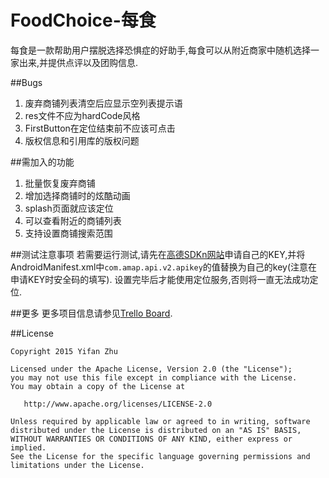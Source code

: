 FoodChoice-每食
==========
每食是一款帮助用户摆脱选择恐惧症的好助手,每食可以从附近商家中随机选择一家出来,并提供点评以及团购信息.

##Bugs
1.  废弃商铺列表清空后应显示空列表提示语
2.  res文件不应为hardCode风格
3.  FirstButton在定位结束前不应该可点击
4.  版权信息和引用库的版权问题

##需加入的功能
1.  批量恢复废弃商铺
2.  增加选择商铺时的炫酷动画
3.  splash页面就应该定位
4.  可以查看附近的商铺列表
5.  支持设置商铺搜索范围

##测试注意事项
若需要运行测试,请先在[高德SDKn网站](http://lbs.amap.com/api/android-location-sdk/summary/)申请自己的KEY,并将AndroidManifest.xml中`com.amap.api.v2.apikey`的值替换为自己的key(注意在申请KEY时安全码的填写).
设置完毕后才能使用定位服务,否则将一直无法成功定位.

##更多
更多项目信息请参见[Trello Board](https://trello.com/b/kQzmAMLp/foodchoice).

##License

    Copyright 2015 Yifan Zhu

    Licensed under the Apache License, Version 2.0 (the "License");
    you may not use this file except in compliance with the License.
    You may obtain a copy of the License at
    
       http://www.apache.org/licenses/LICENSE-2.0

    Unless required by applicable law or agreed to in writing, software
    distributed under the License is distributed on an "AS IS" BASIS,
    WITHOUT WARRANTIES OR CONDITIONS OF ANY KIND, either express or implied.
    See the License for the specific language governing permissions and
    limitations under the License.


